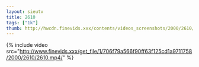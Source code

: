 ```yaml
--- 
layout: sieutv
title: 2610
tags: ["1k"]
thumb: http://hwcdn.finevids.xxx/contents/videos_screenshots/2000/2610/preview.mp4.jpg
---
```

{% include video src="http://www.finevids.xxx/get_file/1/706f79a566f90ff63f125cd1a9711758/2000/2610/2610.mp4/" %} 
